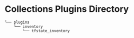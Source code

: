 # Collections Plugins Directory

```
└── plugins
    └── inventory
        └── tfstate_inventory
```

